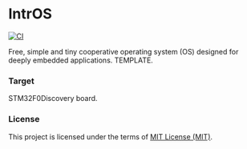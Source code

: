 # IntrOS
  [![CI](https://github.com/stateos/IntrOS-STM32F0Discovery/actions/workflows/test.yml/badge.svg)](https://github.com/stateos/IntrOS-STM32F0Discovery/actions/workflows/test.yml)

Free, simple and tiny cooperative operating system (OS) designed for deeply embedded applications.
TEMPLATE.

### Target

STM32F0Discovery board.

### License

This project is licensed under the terms of [MIT License (MIT)](https://opensource.org/licenses/MIT).
